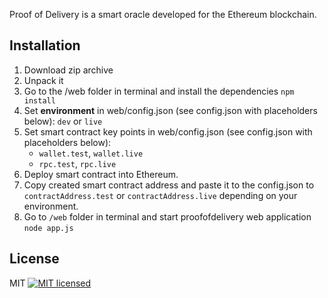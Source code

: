Proof of Delivery is a smart oracle developed for the Ethereum blockchain.

## Installation

1. Download zip archive
2. Unpack it
3. Go to the /web folder in terminal and install the dependencies `npm install`
4. Set **environment** in web/config.json (see config.json with placeholders below): `dev` or `live`
5. Set smart contract key points in web/config.json (see config.json with placeholders below):
    * `wallet.test`, `wallet.live`
    * `rpc.test`, `rpc.live`
6. Deploy smart contract into Ethereum.
8. Copy created smart contract address and paste it to the config.json to `contractAddress.test` or `contractAddress.live` depending on your environment.
9. Go to `/web` folder in terminal and start proofofdelivery web application `node app.js`

## License

MIT
[![MIT licensed](https://img.shields.io/badge/license-MIT-blue.svg)](https://raw.githubusercontent.com/hyperium/hyper/master/LICENSE)
